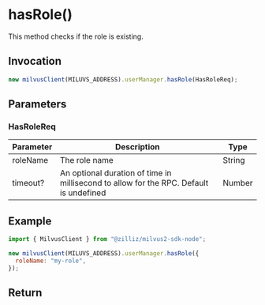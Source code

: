 # hasRole()

This method checks if the role is existing.

## Invocation

```javascript
new milvusClient(MILUVS_ADDRESS).userManager.hasRole(HasRoleReq);
```

## Parameters

### HasRoleReq

| Parameter | Description                                                                            | Type   |
| --------- | -------------------------------------------------------------------------------------- | ------ |
| roleName  | The role name                                                                          | String |
| timeout?  | An optional duration of time in millisecond to allow for the RPC. Default is undefined | Number |

## Example

```javascript
import { MilvusClient } from "@zilliz/milvus2-sdk-node";

new milvusClient(MILUVS_ADDRESS).userManager.hasRole({
  roleName: "my-role",
});
```

## Return
